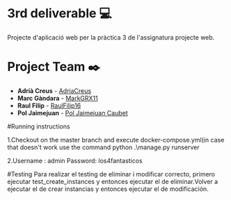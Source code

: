 # 3rd deliverable :computer: 

Projecte d'aplicació web per la pràctica 3 de l'assignatura projecte web.

# Project Team ✒️


* **Adrià Creus** - [AdriaCreus](https://github.com/AdriaCreus)
* **Marc Gàndara** - [MarkGRX11](https://github.com/lostboy11x)
* **Raul Filip** - [RaulFilip16](https://github.com/RaulFilip16)
* **Pol Jaimejuan** - [Pol Jaimejuan Caubet](https://github.com/PolJaimejuanCaubet)

#Running instructions

1.Checkout on the master branch and execute docker-compose.yml(in case that doesn't work use the command  python .\manage.py runserver



2.Username : admin
  Password: los4fantasticos

#Testing
Para realizar el testing de eliminar i modificar correcto, primero ejecutar test_create_instances y entonces ejecutar el de eliminar.Volver a ejecutar el de crear instancias y entonces ejecutar el de modificación.
